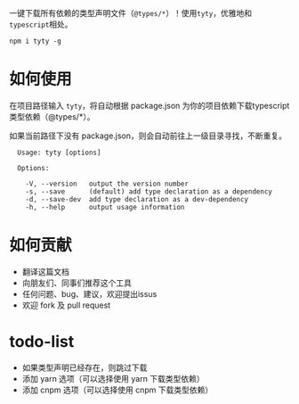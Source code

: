 一键下载所有依赖的类型声明文件（`@types/*`）！使用`tyty`，优雅地和`typescript`相处。

```
npm i tyty -g
```

# 如何使用
在项目路径输入 `tyty`，将自动根据 package.json 为你的项目依赖下载typescript类型依赖（@types/*）。

如果当前路径下没有 package.json，则会自动前往上一级目录寻找，不断重复。

```
  Usage: tyty [options]

  Options:

    -V, --version   output the version number
    -s, --save      (default) add type declaration as a dependency
    -d, --save-dev  add type declaration as a dev-dependency
    -h, --help      output usage information
```

# 如何贡献
- 翻译这篇文档
- 向朋友们、同事们推荐这个工具
- 任何问题、bug、建议，欢迎提出issus
- 欢迎 fork 及 pull request

# todo-list
- 如果类型声明已经存在，则跳过下载
- 添加 yarn 选项（可以选择使用 yarn 下载类型依赖）
- 添加 cnpm 选项（可以选择使用 cnpm 下载类型依赖）